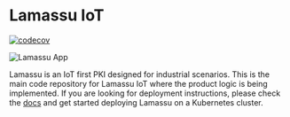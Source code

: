 Lamassu IoT
===================
[![codecov](https://codecov.io/gh/lamassuiot/lamassuiot/graph/badge.svg?token=GBZQ1CNYHZ&flag=backend)](https://codecov.io/gh/lamassuiot/lamassuiot)

<img src="https://www.lamassu.io/assets/brand/lamassu-brand.png" alt="Lamassu App" title="Lamassu" />

Lamassu is an IoT first PKI designed for industrial scenarios. This is the main code repository for Lamassu IoT where the product logic is being implemented. If you are looking for deployment instructions, please check the [docs](https://www.lamassu.io/docs/) and get started deploying Lamassu on a Kubernetes cluster.
